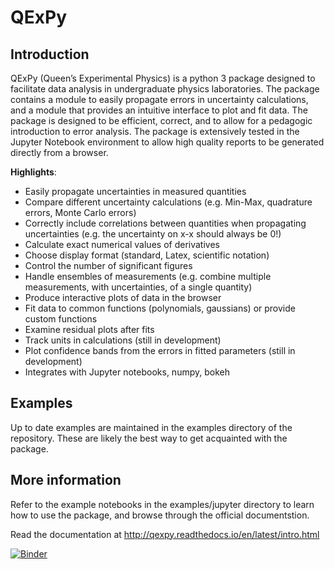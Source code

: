 # QExPy

## Introduction

QExPy (Queen’s Experimental Physics) is a python 3 package designed to facilitate data analysis in undergraduate physics laboratories. The package contains a module to easily propagate errors in uncertainty calculations, and a module that provides an intuitive interface to plot and fit data. The package is designed to be efficient, correct, and to allow for a pedagogic introduction to error analysis. The package is extensively tested in the Jupyter Notebook environment to allow high quality reports to be generated directly from a browser.

**Highlights**:  
  * Easily propagate uncertainties in measured quantities  
  * Compare different uncertainty calculations (e.g. Min-Max, quadrature errors, Monte Carlo errors)  
  * Correctly include correlations between quantities when propagating uncertainties (e.g. the uncertainty on x-x should always be 0!)  
  * Calculate exact numerical values of derivatives  
  * Choose display format (standard, Latex, scientific notation)  
  * Control the number of significant figures  
  * Handle ensembles of measurements (e.g. combine multiple measurements, with uncertainties, of a single quantity)  
  * Produce interactive plots of data in the browser  
  * Fit data to common functions (polynomials, gaussians) or provide custom functions  
  * Examine residual plots after fits  
  * Track units in calculations (still in development)  
  * Plot confidence bands from the errors in fitted parameters (still in development)  
  * Integrates with Jupyter notebooks, numpy, bokeh  

## Examples
Up to date examples are maintained in the examples directory of the repository. These are likely the best way to get acquainted with the package.

## More information
Refer to the example notebooks in the examples/jupyter directory to learn how to use the package, and browse through the official documentstion.

Read the documentation at http://qexpy.readthedocs.io/en/latest/intro.html

[![Binder](https://mybinder.org/badge_logo.svg)](https://mybinder.org/v2/gh/Queens-Physics/qexpy/master)
